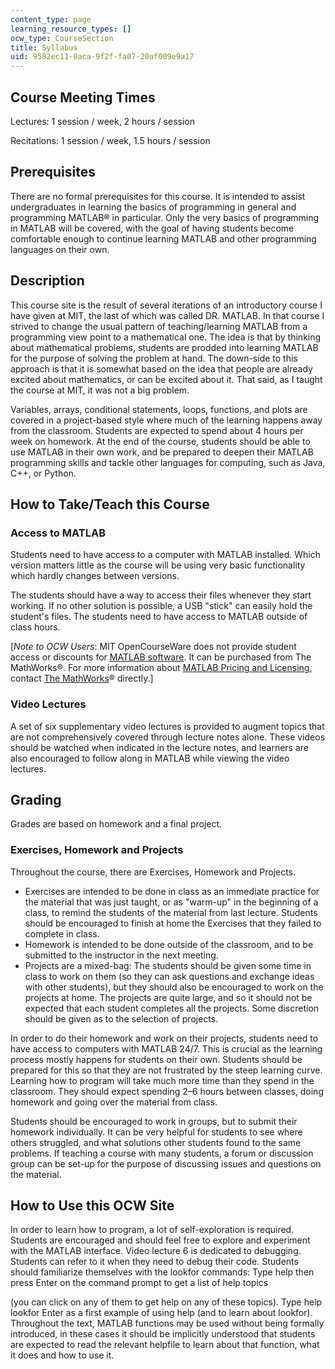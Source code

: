 ```yaml
---
content_type: page
learning_resource_types: []
ocw_type: CourseSection
title: Syllabus
uid: 9582ec11-0aca-9f2f-fa07-20af009e9a17
---
```

## Course Meeting Times

Lectures: 1 session / week, 2 hours / session

Recitations: 1 session / week, 1.5 hours / session

## Prerequisites

There are no formal prerequisites for this course. It is intended to assist undergraduates in learning the basics of programming in general and programming MATLAB® in particular. Only the very basics of programming in MATLAB will be covered, with the goal of having students become comfortable enough to continue learning MATLAB and other programming languages on their own.

## Description

This course site is the result of several iterations of an introductory course I have given at MIT, the last of which was called DR. MATLAB. In that course I strived to change the usual pattern of teaching/learning MATLAB from a programming view point to a mathematical one. The idea is that by thinking about mathematical problems, students are prodded into learning MATLAB for the purpose of solving the problem at hand. The down-side to this approach is that it is somewhat based on the idea that people are already excited about mathematics, or can be excited about it. That said, as I taught the course at MIT, it was not a big problem.

Variables, arrays, conditional statements, loops, functions, and plots are covered in a project-based style where much of the learning happens away from the classroom. Students are expected to spend about 4 hours per week on homework. At the end of the course, students should be able to use MATLAB in their own work, and be prepared to deepen their MATLAB programming skills and tackle other languages for computing, such as Java, C++, or Python.

## How to Take/Teach this Course

### Access to MATLAB

Students need to have access to a computer with MATLAB installed. Which version matters little as the course will be using very basic functionality which hardly changes between versions.

The students should have a way to access their files whenever they start working. If no other solution is possible, a USB "stick" can easily hold the student's files. The students need to have access to MATLAB outside of class hours.

\[_Note to OCW Users_: MIT OpenCourseWare does not provide student access or discounts for [MATLAB software](http://www.mathworks.com/products/matlab/). It can be purchased from The MathWorks®. For more information about [MATLAB Pricing and Licensing](http://www.mathworks.com/products/matlab/pricing_licensing.html?s_iid=ML2012_pricing_a#commercial_use), contact [The MathWorks](http://www.mathworks.com/index.html)® directly.\]

### Video Lectures

A set of six supplementary video lectures is provided to augment topics that are not comprehensively covered through lecture notes alone. These videos should be watched when indicated in the lecture notes, and learners are also encouraged to follow along in MATLAB while viewing the video lectures.

## Grading

Grades are based on homework and a final project.

### Exercises, Homework and Projects

Throughout the course, there are Exercises, Homework and Projects.

- Exercises are intended to be done in class as an immediate practice for the material that was just taught, or as "warm-up" in the beginning of a class, to remind the students of the material from last lecture. Students should be encouraged to finish at home the Exercises that they failed to complete in class.
- Homework is intended to be done outside of the classroom, and to be submitted to the instructor in the next meeting.
- Projects are a mixed-bag: The students should be given some time in class to work on them (so they can ask questions and exchange ideas with other students), but they should also be encouraged to work on the projects at home. The projects are quite large, and so it should not be expected that each student completes all the projects. Some discretion should be given as to the selection of projects.

In order to do their homework and work on their projects, students need to have access to computers with MATLAB 24/7. This is crucial as the learning process mostly happens for students on their own. Students should be prepared for this so that they are not frustrated by the steep learning curve. Learning how to program will take much more time than they spend in the classroom. They should expect spending 2–6 hours between classes, doing homework and going over the material from class.

Students should be encouraged to work in groups, but to submit their homework individually. It can be very helpful for students to see where others struggled, and what solutions other students found to the same problems. If teaching a course with many students, a forum or discussion group can be set-up for the purpose of discussing issues and questions on the material.

## How to Use this OCW Site

In order to learn how to program, a lot of self-exploration is required. Students are encouraged and should feel free to explore and experiment with the MATLAB interface. Video lecture 6 is dedicated to debugging. Students can refer to it when they need to debug their code. Students should familiarize themselves with the lookfor commands: Type help then press Enter on the command prompt to get a list of help topics

(you can click on any of them to get help on any of these topics). Type help lookfor Enter as a first example of using help (and to learn about lookfor). Throughout the text, MATLAB functions may be used without being formally introduced, in these cases it should be implicitly understood that students are expected to read the relevant helpfile to learn about that function, what it does and how to use it.